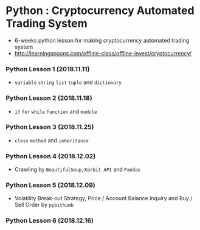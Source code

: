 # Python : Cryptocurrency Automated Trading System
- 6-weeks python lesson for making cryptocurrency automated trading system
- http://learningspoons.com/offline-class/offline-invest/cryptocurrency/

### Python Lesson 1 (2018.11.11)
- `variable` `string` `list` `tuple` and `dictionary`

### Python Lesson 2 (2018.11.18)
- `if` `for` `while` `function` and `module`

### Python Lesson 3 (2018.11.25)
- `class` `method` and `inheritance`

### Python Lesson 4 (2018.12.02)
- Crawling by `BeautifulSoup`, `Korbit API` and `Pandas`

### Python Lesson 5 (2018.12.09)
- Volatility Break-out Strategy, Price / Account Balance Inquiry and Buy / Sell Order by `pybithumb`

### Python Lesson 6 (2018.12.16)
